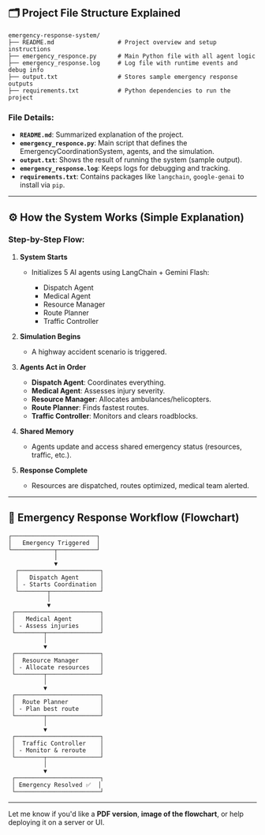 

## 🗂️ Project File Structure Explained

```
emergency-response-system/
├── README.md                  # Project overview and setup instructions
├── emergency_responce.py      # Main Python file with all agent logic
├── emergency_response.log     # Log file with runtime events and debug info
├── output.txt                 # Stores sample emergency response outputs
├── requirements.txt           # Python dependencies to run the project
```

### File Details:

* **`README.md`**: Summarized explanation of the project.
* **`emergency_responce.py`**: Main script that defines the EmergencyCoordinationSystem, agents, and the simulation.
* **`output.txt`**: Shows the result of running the system (sample output).
* **`emergency_response.log`**: Keeps logs for debugging and tracking.
* **`requirements.txt`**: Contains packages like `langchain`, `google-genai` to install via `pip`.

---

## ⚙️ How the System Works (Simple Explanation)

### Step-by-Step Flow:

1. **System Starts**

   * Initializes 5 AI agents using LangChain + Gemini Flash:

     * Dispatch Agent
     * Medical Agent
     * Resource Manager
     * Route Planner
     * Traffic Controller

2. **Simulation Begins**

   * A highway accident scenario is triggered.

3. **Agents Act in Order**

   * **Dispatch Agent**: Coordinates everything.
   * **Medical Agent**: Assesses injury severity.
   * **Resource Manager**: Allocates ambulances/helicopters.
   * **Route Planner**: Finds fastest routes.
   * **Traffic Controller**: Monitors and clears roadblocks.

4. **Shared Memory**

   * Agents update and access shared emergency status (resources, traffic, etc.).

5. **Response Complete**

   * Resources are dispatched, routes optimized, medical team alerted.

---

## 🔁 Emergency Response Workflow (Flowchart)

```
┌────────────────────────┐
│   Emergency Triggered  │
└────────────┬───────────┘
             │
             ▼
  ┌───────────────────────┐
  │   Dispatch Agent      │
  │ - Starts Coordination │
  └────────┬──────────────┘
           │
           ▼
 ┌────────────────────────┐
 │   Medical Agent        │
 │ - Assess injuries      │
 └────────┬───────────────┘
          │
          ▼
 ┌────────────────────────┐
 │  Resource Manager      │
 │ - Allocate resources   │
 └────────┬───────────────┘
          │
          ▼
 ┌────────────────────────┐
 │  Route Planner         │
 │ - Plan best route      │
 └────────┬───────────────┘
          │
          ▼
 ┌────────────────────────┐
 │  Traffic Controller    │
 │ - Monitor & reroute    │
 └────────┬───────────────┘
          │
          ▼
 ┌────────────────────────┐
 │ Emergency Resolved ✅  │
 └────────────────────────┘
```

---

Let me know if you'd like a **PDF version**, **image of the flowchart**, or help deploying it on a server or UI.
